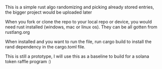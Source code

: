 This is a simple rust algo randomizing and picking already stored entries, the bigger project would be uploaded later

When you fork or clone the repo to your local repo or device, you would need rust installed (windows, mac or linux os). 
They can be all gotten from rustlang.org

When installed and you want to run the file, run cargo build to install the rand dependency in the cargo.toml file.

This is still a prototype, I will use this as a baseline to build for a solana token raffle program :)
